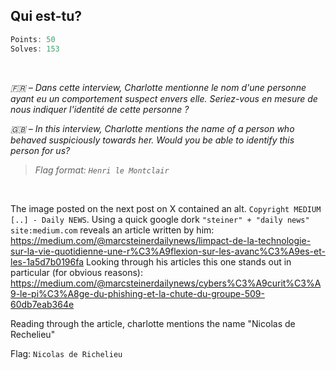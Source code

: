 ## Qui est-tu?
```js
Points: 50
Solves: 153
```

<br> 

*🇫🇷 – Dans cette interview, Charlotte mentionne le nom d'une personne ayant eu un comportement suspect envers elle.*
*Seriez-vous en mesure de nous indiquer l'identité de cette personne ?*

*🇬🇧 – In this interview, Charlotte mentions the name of a person who behaved suspiciously towards her.*
*Would you be able to identify this person for us?*

>*Flag format: `Henri le Montclair`*

<br>

The image posted on the next post on X contained an alt. `Copyright MEDIUM [..] - Daily NEWS`. Using a quick google dork `"steiner" + "daily news" site:medium.com` reveals an article written by him: https://medium.com/@marcsteinerdailynews/limpact-de-la-technologie-sur-la-vie-quotidienne-une-r%C3%A9flexion-sur-les-avanc%C3%A9es-et-les-1a5d7b0196fa
Looking through his articles this one stands out in particular (for obvious reasons): https://medium.com/@marcsteinerdailynews/cybers%C3%A9curit%C3%A9-le-pi%C3%A8ge-du-phishing-et-la-chute-du-groupe-509-60db7eab364e

Reading through the article, charlotte mentions the name "Nicolas de Rechelieu"

Flag: `Nicolas de Richelieu`